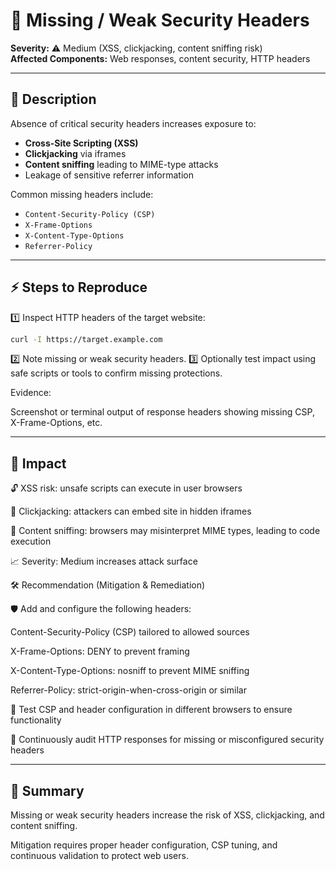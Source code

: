 # 🐞 Missing / Weak Security Headers

**Severity:** ⚠️ Medium (XSS, clickjacking, content sniffing risk)  
**Affected Components:** Web responses, content security, HTTP headers

---

## 📖 Description  
Absence of critical security headers increases exposure to:  
- **Cross-Site Scripting (XSS)**  
- **Clickjacking** via iframes  
- **Content sniffing** leading to MIME-type attacks  
- Leakage of sensitive referrer information  

Common missing headers include:  
- `Content-Security-Policy (CSP)`  
- `X-Frame-Options`  
- `X-Content-Type-Options`  
- `Referrer-Policy`

---

## ⚡ Steps to Reproduce  
1️⃣ Inspect HTTP headers of the target website:  
```bash
curl -I https://target.example.com
```

2️⃣ Note missing or weak security headers.
3️⃣ Optionally test impact using safe scripts or tools to confirm missing protections.

Evidence:

Screenshot or terminal output of response headers showing missing CSP, X-Frame-Options, etc.

---

## 🎯 Impact

🔓 XSS risk: unsafe scripts can execute in user browsers

📌 Clickjacking: attackers can embed site in hidden iframes

🧪 Content sniffing: browsers may misinterpret MIME types, leading to code execution

📈 Severity: Medium increases attack surface

🛠️ Recommendation (Mitigation & Remediation)

🛡️ Add and configure the following headers:

Content-Security-Policy (CSP) tailored to allowed sources

X-Frame-Options: DENY to prevent framing

X-Content-Type-Options: nosniff to prevent MIME sniffing

Referrer-Policy: strict-origin-when-cross-origin or similar

🧪 Test CSP and header configuration in different browsers to ensure functionality

🔄 Continuously audit HTTP responses for missing or misconfigured security headers

---

## 📝 Summary

Missing or weak security headers increase the risk of XSS, clickjacking, and content sniffing.

Mitigation requires proper header configuration, CSP tuning, and continuous validation to protect web users.
